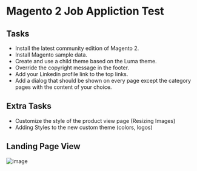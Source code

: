 # Magento 2 Job Appliction Test


## Tasks

- Install the latest community edition of Magento 2.
- Install Magento sample data.
- Create and use a child theme based on the Luma theme.
- Override the copyright message in the footer.
- Add your Linkedin profile link to the top links.
- Add a dialog that should be shown on every page except the category pages with the content of your choice.

## Extra Tasks
- Customize the style of the product view page (Resizing Images)
- Adding Styles to the new custom theme (colors, logos)

## Landing Page View
![image](https://github.com/ahmedkena/magneto2/assets/66090463/84e5547a-3c94-45a9-9d05-7cb4ba23e763)


